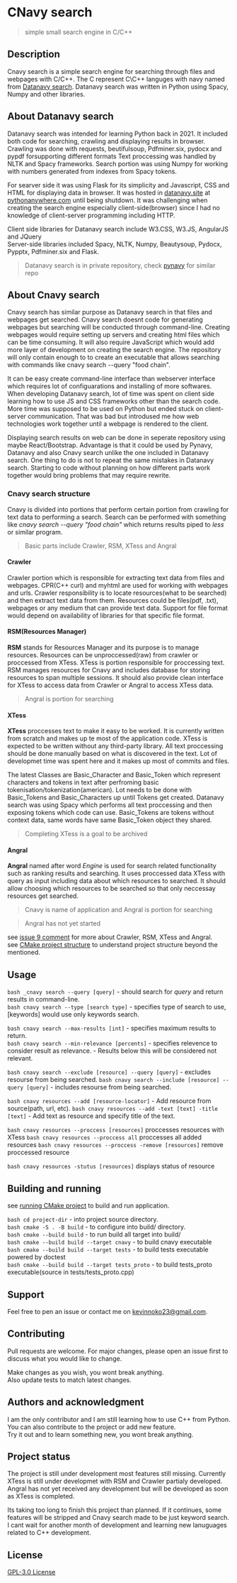 # CNavy search
> simple small search engine in C/C++
## Description
Cnavy search is a simple search engine for searching through files and webpages with C/C++.
The C represent C\C++ languges with navy named from [Datanavy search](datanavy.site).
Datanavy search was written in Python using Spacy, Numpy and other libraries.  

## About Datanavy search
Datanavy search was intended for learning Python back in 2021.
It included both code for searching, crawling and displaying results in browser.
Crawling was done with requests, beutifulsoup, Pdfminer.six, pydocx and pypdf forsupporting different formats
Text proccessing was handled by NLTK and Spacy frameworks.
Search portion was using Numpy for working with numbers generated from indexes from Spacy tokens.  

For searver side it was using Flask for its simplicity and Javascript, CSS and HTML for displaying data 
in browser. It was hosted in [datanavy.site](datanavy.site) at [pythonanywhere.com](pythonanywhere.com) until
being shutdown. It was challenging when creating the search engine especially client-side(browser) since I
had no knowledge of client-server programming including HTTP.

Client side libraries for Datanavy search include W3.CSS, W3.JS, AngularJS and JQuery  
Server-side libraries included Spacy, NLTK, Numpy, Beautysoup, Pydocx, Pypptx, Pdfminer.six and Flask.

> Datanavy search is in private repository,
> check [pynavy](https://github.com/Sekgobela-Kevin/pynavy) for similar repo

## About Cnavy search
Cnavy search has similar purpose as Datanavy search in that files and webpages get searched.
Cnavy search doesnt code for generating webpages but searching will be conducted through command-line.
Creating webpages would require setting up servers and creating html files which can be time consuming.
It will also require JavaScript which would add more layer of development on creating the search engine.
The repository will only contain enough to to create an executable that allows searching with commands like
cnavy search --query "food chain".  

It can be easy create command-line interface than webserver interface which requires lot of configuarations and
installing of more softwares. When developing Datanavy search, lot of time was spent on client side learning
how to use JS and CSS frameworks other than the search code. More time was supposed to be used on Python but ended
stuck on client-server communication. That was bad but introdused me how web technologies work together until
a webpage is rendered to the client.  

Displaying search results on web can be done in seperate repository using maybe React/Bootstrap. Advantage is that
it could be used by Pynavy, Datanavy and also Cnavy search unlike the one included in Datanavy search. One thing
to do is not to repeat the same mistakes in Datanavy search. Starting to code without planning on how different
parts work together would bring problems that may require rewrite.

### Cnavy search structure
Cnavy is divided into portions that perform certain portion from crawling for text data to performing a
search. Search can be performed with something like _cnavy search --query "food chain"_ which returns
results piped to _less_ or similar program. 
>Basic parts include Crawler, RSM, XTess and Angral

#### Crawler
Crawler portion which is responsible for extracting text data from files and webpages. CPR(C++ curl) and myhtml are
used for working with webpages and urls. Crawler responsibility is to locate resources(what to be searched) and 
then extract text data from them. Resources could be files(pdf, .txt), webpages or any medium that can provide
text data. Support for file format would depend on availability of libraries for that specific file format.

#### RSM(Resources Manager)
**RSM** stands for Resources Manager and its purpose is to manage resources. Resources can be unproccessed(raw) 
from crawler or proccessed from XTess. XTess is portion responsible for proccessing text. RSM manages resources
for Cnavy and includes database for storing resources to span multiple sessions. It should also provide clean
interface for XTess to access data from Crawler or Angral to access XTess data.
> Angral is portion for searching  

#### XTess
**XTess** proccesses text to make it easy to be worked. It is currently written from scratch and makes up te most
of the application code. XTess is expected to be written without any third-party library. All text proccessing 
should be done manually based on what is discovered in the text. Lot of developmet time was spent here and it 
makes up most of commits and files.  

The latest Classes are Basic_Character and Basic_Token which represent characters and tokens in text after 
perfroming basic tokenisation/tokenization(american). Lot needs to be done with Basic_Tokens and Basic_Characters 
up until Tokens get created. Datanavy search was using Spacy which performs all text proccessing and then exposing
tokens which code can use. Basic_Tokens are tokens without context data, same words have same Basic_Token object
they shared.  
> Completing XTess is a goal to be archived

#### Angral
**Angral** named after word _Engine_ is used for search related functionality such as ranking results and 
searching. It uses proccessed data XTess with query as input including data about which resources
to searched. It should allow choosing which resources to be searched so that only neccessay resources get
searched.
> Cnavy is name of application and Angral is portion for searching  
  
> Angral has not yet started

see [issue 9 comment](https://github.com/Sekgobela-Kevin/cnavy/issues/9#issuecomment-1107372130) for more about
Crawler, RSM, XTess and Angral.  
see [CMake project structure](https://cliutils.gitlab.io/modern-cmake/chapters/basics/structure.html) to understand project structure beyond the mentioned.

## Usage
```bash _cnavy search --query [query]```   - should search for _query_ and return results in command-line.  
```bash cnavy search --type [search type]``` - specifies type of search to use, [keywords] would use only keywords search.  

```bash cnavy search --max-results [int]``` - specifies maximum results to return.  
```bash cnavy search --min-relevance [percents]``` - specifies relevence to consider result as relevance. 
                                            - Results below this will be considered not relevant.
  
```bash cnavy search --exclude [resource] --query [query]```   - excludes  resourse from being searched.
```bash cnavy search --include [resource] --query [query]```   - includes  resourse from being searched.
 
```bash cnavy resources --add [resource-locator]``` - Add resource from source(path, url, etc).
```bash cnavy resources --add -text [text] -title [text]``` - Add text as resource and specify title of the text.  
 
```bash cnavy resources --proccess [resources]``` proccesses resources with XTess
```bash cnavy resources --proccess all``` proccesses all added resources
```bash cnavy resources --proccess -remove [resources]``` remove proccessed resource
 
```bash cnavy resources -stutus [resources]``` displays status of resource  

## Building and running
see [running CMake project](https://cliutils.gitlab.io/modern-cmake/chapters/intro/running.html) to build and run application.  

```bash cd project-dir``` - into project source directory.  
```bash cmake -S . -B build``` - to configure into build/ directory.  
```bash cmake --build build``` - to run build all target into build/  
```bash cmake --build build --target cnavy``` - to build cnavy executable  
```bash cmake --build build --target tests``` - to build tests executable powered by doctest  
```bash cmake --build build --target tests_proto``` - to build tests_proto executable(source in tests/tests_proto.cpp)


## Support
Feel free to pen an issue or contact me on [kevinnoko23@gmail.com](mailto:kevinnoko23@gmail.com).  

## Contributing
Pull requests are welcome. For major changes, please open an issue first to discuss what you would like to change.

Make changes as you wish, you wont break anything.  
Also update tests to match latest changes.

## Authors and acknowledgment
I am the only contributor and I am still learning how to use C++ from Python.  
You can also contribute to the project or add new feature.  
Try it out and to learn something new, you wont break anything.

## Project status
The project is still under development most features still missing. Currently XTess is still under developmet
with RSM and Crawler partialy developed. Angral has not yet received any development but will be developed as 
soon as XTess is completed.   

Its taking too long to finish this project than planned. If it continues, some features will be stripped and 
Cnavy search made to be just keyword search. I cant wait for another month of development and learning new 
lanuguages related to C++ development.  

## License
[GPL-3.0 License](https://github.com/Sekgobela-Kevin/cnavy/blob/main/LICENSE)
